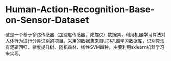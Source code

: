 # Human-Action-Recognition-Base-on-Sensor-Dataset
这是一个基于多路传感器（加速度传感器，陀螺仪）数据集，利用机器学习算法对人体行为进行分类识别的项目。采用的数据集来自UCI机器学习数据库，识别算法有逻辑回归、梯度提升树、随机森林、线性SVM四种，主要利用sklearn机器学习来实现。

